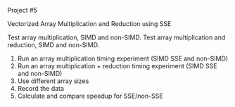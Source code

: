 Project #5

Vectorized Array Multiplication and Reduction using SSE

Test array multiplication, SIMD and non-SIMD. 
Test array multiplication and reduction, SIMD and non-SIMD.

1. Run an array multiplication timing experiment (SIMD SSE and non-SIMD)
2. Run an array multiplication + reduction timing experiment (SIMD SSE and non-SIMD)
3. Use different array sizes
4. Record the data
5. Calculate and compare speedup for SSE/non-SSE

